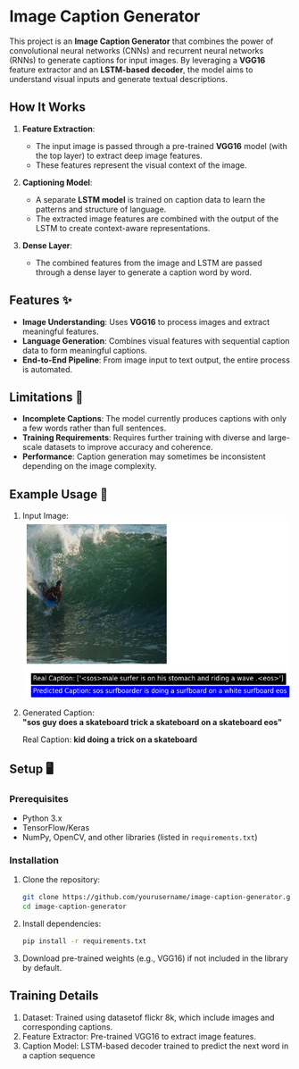 # Image Caption Generator  

This project is an **Image Caption Generator** that combines the power of convolutional neural networks (CNNs) and recurrent neural networks (RNNs) to generate captions for input images. By leveraging a **VGG16** feature extractor and an **LSTM-based decoder**, the model aims to understand visual inputs and generate textual descriptions.  

## How It Works 

1. **Feature Extraction**:  
   - The input image is passed through a pre-trained **VGG16** model (with the top layer) to extract deep image features.  
   - These features represent the visual context of the image.  

2. **Captioning Model**:  
   - A separate **LSTM model** is trained on caption data to learn the patterns and structure of language.  
   - The extracted image features are combined with the output of the LSTM to create context-aware representations.  

3. **Dense Layer**:  
   - The combined features from the image and LSTM are passed through a dense layer to generate a caption word by word.  

## Features ✨  

- **Image Understanding**: Uses **VGG16** to process images and extract meaningful features.  
- **Language Generation**: Combines visual features with sequential caption data to form meaningful captions.  
- **End-to-End Pipeline**: From image input to text output, the entire process is automated.  

## Limitations 🚧  

- **Incomplete Captions**: The model currently produces captions with only a few words rather than full sentences.  
- **Training Requirements**: Requires further training with diverse and large-scale datasets to improve accuracy and coherence.  
- **Performance**: Caption generation may sometimes be inconsistent depending on the image complexity.  

## Example Usage 🌟  

1. Input Image:  
   ![Sample Image](output_caption_image_3.png)  

2. Generated Caption:  
   **"sos guy does a skateboard trick a skateboard on a skateboard eos"**  

   Real Caption:
   **kid doing a trick on a skateboard**

## Setup 🖥️  

### Prerequisites  
- Python 3.x  
- TensorFlow/Keras  
- NumPy, OpenCV, and other libraries (listed in `requirements.txt`)  

### Installation  
1. Clone the repository:  
   ```bash
   git clone https://github.com/yourusername/image-caption-generator.git
   cd image-caption-generator

2. Install dependencies:
   ```bash 
   pip install -r requirements.txt

3. Download pre-trained weights (e.g., VGG16) if not included in the library by default.

## Training Details
1. Dataset: Trained using datasetof flickr 8k, which include images and corresponding captions.
2. Feature Extractor: Pre-trained VGG16 to extract image features.
3. Caption Model: LSTM-based decoder trained to predict the next word in a caption sequence

